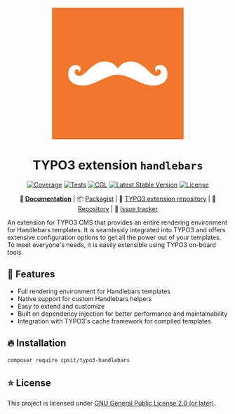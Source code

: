 <div align="center">

![Extension icon](Resources/Public/Icons/Extension.svg)

# TYPO3 extension `handlebars`

[![Coverage](https://sonarcloud.io/api/project_badges/measure?project=CPS-IT_handlebars&metric=coverage)](https://sonarcloud.io/dashboard?id=CPS-IT_handlebars)
[![Tests](https://github.com/CPS-IT/handlebars/actions/workflows/tests.yaml/badge.svg)](https://github.com/CPS-IT/handlebars/actions/workflows/tests.yaml)
[![CGL](https://github.com/CPS-IT/handlebars/actions/workflows/cgl.yaml/badge.svg)](https://github.com/CPS-IT/handlebars/actions/workflows/cgl.yaml)
[![Latest Stable Version](http://poser.pugx.org/cpsit/typo3-handlebars/v)](https://packagist.org/packages/cpsit/typo3-handlebars)
[![License](http://poser.pugx.org/cpsit/typo3-handlebars/license)](LICENSE.md)

**:orange_book: [Documentation](https://docs.typo3.org/p/cpsit/typo3-handlebars/master/en-us/)** |
:package: [Packagist](https://packagist.org/packages/cpsit/typo3-handlebars) |
:hatched_chick: [TYPO3 extension repository](https://extensions.typo3.org/extension/handlebars) |
:floppy_disk: [Repository](https://github.com/CPS-IT/handlebars) |
:bug: [Issue tracker](https://github.com/CPS-IT/handlebars/issues)

</div>

An extension for TYPO3 CMS that provides an entire rendering environment for
Handlebars templates. It is seamlessly integrated into TYPO3 and offers
extensive configuration options to get all the power out of your templates.
To meet everyone's needs, it is easily extensible using TYPO3 on-board tools.

## :rocket: Features

* Full rendering environment for Handlebars templates
* Native support for custom Handlebars helpers
* Easy to extend and customize
* Built on dependency injection for better performance and maintainability
* Integration with TYPO3's cache framework for compiled templates

## :fire: Installation

```bash
composer require cpsit/typo3-handlebars
```

## :star: License

This project is licensed under [GNU General Public License 2.0 (or later)](LICENSE.md).

